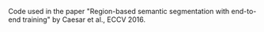 Code used in the paper "Region-based semantic segmentation with end-to-end training" by Caesar et al., ECCV 2016.

